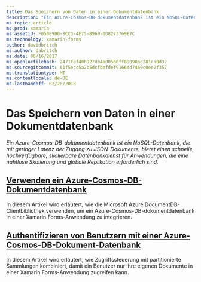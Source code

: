 ```yaml
---
title: Das Speichern von Daten in einer Dokumentdatenbank
description: "Ein Azure-Cosmos-DB-dokumentdatenbank ist ein NoSQL-Datenbank, die mit geringer Latenz der Zugang zu JSON-Dokumente, bietet einen schnelle, hochverfügbare, skalierbare Datenbankdienst für Anwendungen, die eine nahtlose Skalierung und globale Replikation erforderlich sind."
ms.topic: article
ms.prod: xamarin
ms.assetid: F050E9D0-8CC3-4E75-8960-0D8273769E7C
ms.technology: xamarin-forms
author: davidbritch
ms.author: dabritch
ms.date: 06/16/2017
ms.openlocfilehash: 2471fef40b927db4a005b0ff89090ad281ca0d32
ms.sourcegitcommit: 61f5ecc5a2b5dcfbefdef91664d7460c0ee2f357
ms.translationtype: MT
ms.contentlocale: de-DE
ms.lasthandoff: 02/28/2018
---
```

# <a name="storing-data-in-a-document-database"></a>Das Speichern von Daten in einer Dokumentdatenbank

_Ein Azure-Cosmos-DB-dokumentdatenbank ist ein NoSQL-Datenbank, die mit geringer Latenz der Zugang zu JSON-Dokumente, bietet einen schnelle, hochverfügbare, skalierbare Datenbankdienst für Anwendungen, die eine nahtlose Skalierung und globale Replikation erforderlich sind._

## <a name="consuming-an-azure-cosmos-db-document-databaseconsumingmd"></a>[Verwenden ein Azure-Cosmos-DB-Dokumentdatenbank](consuming.md)

In diesem Artikel wird erläutert, wie die Microsoft Azure DocumentDB-Clientbibliothek verwenden, um ein Azure-Cosmos-DB-dokumentdatenbank in einer Xamarin.Forms-Anwendung zu integrieren.

## <a name="authenticating-users-with-an-azure-cosmos-db-document-databaseauthenticationmd"></a>[Authentifizieren von Benutzern mit einer Azure-Cosmos-DB-Dokument-Datenbank](authentication.md)

In diesem Artikel wird erläutert, wie Zugriffssteuerung mit partitionierte Sammlungen kombiniert, damit ein Benutzer nur ihre eigenen Dokumente in einer Xamarin.Forms-Anwendung zugreifen kann.
